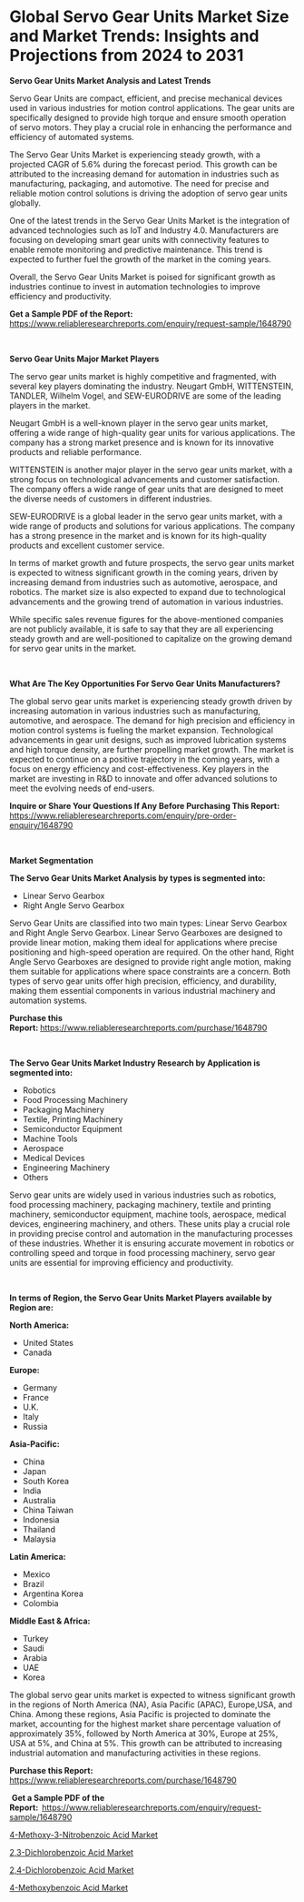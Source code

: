 <p><h1>Global Servo Gear Units Market Size and Market Trends: Insights and Projections from 2024 to 2031</h1></p><p><strong>Servo Gear Units Market Analysis and Latest Trends</strong></p>
<p><p>Servo Gear Units are compact, efficient, and precise mechanical devices used in various industries for motion control applications. The gear units are specifically designed to provide high torque and ensure smooth operation of servo motors. They play a crucial role in enhancing the performance and efficiency of automated systems.</p><p>The Servo Gear Units Market is experiencing steady growth, with a projected CAGR of 5.6% during the forecast period. This growth can be attributed to the increasing demand for automation in industries such as manufacturing, packaging, and automotive. The need for precise and reliable motion control solutions is driving the adoption of servo gear units globally.</p><p>One of the latest trends in the Servo Gear Units Market is the integration of advanced technologies such as IoT and Industry 4.0. Manufacturers are focusing on developing smart gear units with connectivity features to enable remote monitoring and predictive maintenance. This trend is expected to further fuel the growth of the market in the coming years.</p><p>Overall, the Servo Gear Units Market is poised for significant growth as industries continue to invest in automation technologies to improve efficiency and productivity.</p></p>
<p><strong>Get a Sample PDF of the Report:&nbsp;</strong> <a href="https://www.reliableresearchreports.com/enquiry/request-sample/1648790">https://www.reliableresearchreports.com/enquiry/request-sample/1648790</a></p>
<p>&nbsp;</p>
<p><strong>Servo Gear Units Major Market Players</strong></p>
<p><p>The servo gear units market is highly competitive and fragmented, with several key players dominating the industry. Neugart GmbH, WITTENSTEIN, TANDLER, Wilhelm Vogel, and SEW-EURODRIVE are some of the leading players in the market.</p><p>Neugart GmbH is a well-known player in the servo gear units market, offering a wide range of high-quality gear units for various applications. The company has a strong market presence and is known for its innovative products and reliable performance.</p><p>WITTENSTEIN is another major player in the servo gear units market, with a strong focus on technological advancements and customer satisfaction. The company offers a wide range of gear units that are designed to meet the diverse needs of customers in different industries.</p><p>SEW-EURODRIVE is a global leader in the servo gear units market, with a wide range of products and solutions for various applications. The company has a strong presence in the market and is known for its high-quality products and excellent customer service.</p><p>In terms of market growth and future prospects, the servo gear units market is expected to witness significant growth in the coming years, driven by increasing demand from industries such as automotive, aerospace, and robotics. The market size is also expected to expand due to technological advancements and the growing trend of automation in various industries.</p><p>While specific sales revenue figures for the above-mentioned companies are not publicly available, it is safe to say that they are all experiencing steady growth and are well-positioned to capitalize on the growing demand for servo gear units in the market.</p></p>
<p>&nbsp;</p>
<p><strong>What Are The Key Opportunities For Servo Gear Units Manufacturers?</strong></p>
<p><p>The global servo gear units market is experiencing steady growth driven by increasing automation in various industries such as manufacturing, automotive, and aerospace. The demand for high precision and efficiency in motion control systems is fueling the market expansion. Technological advancements in gear unit designs, such as improved lubrication systems and high torque density, are further propelling market growth. The market is expected to continue on a positive trajectory in the coming years, with a focus on energy efficiency and cost-effectiveness. Key players in the market are investing in R&D to innovate and offer advanced solutions to meet the evolving needs of end-users.</p></p>
<p><strong>Inquire or Share Your Questions If Any Before Purchasing This Report:</strong> <a href="https://www.reliableresearchreports.com/enquiry/pre-order-enquiry/1648790">https://www.reliableresearchreports.com/enquiry/pre-order-enquiry/1648790</a></p>
<p>&nbsp;</p>
<p><strong>Market Segmentation</strong></p>
<p><strong>The Servo Gear Units Market Analysis by types is segmented into:</strong></p>
<p><ul><li>Linear Servo Gearbox</li><li>Right Angle Servo Gearbox</li></ul></p>
<p><p>Servo Gear Units are classified into two main types: Linear Servo Gearbox and Right Angle Servo Gearbox. Linear Servo Gearboxes are designed to provide linear motion, making them ideal for applications where precise positioning and high-speed operation are required. On the other hand, Right Angle Servo Gearboxes are designed to provide right angle motion, making them suitable for applications where space constraints are a concern. Both types of servo gear units offer high precision, efficiency, and durability, making them essential components in various industrial machinery and automation systems.</p></p>
<p><strong>Purchase this Report:&nbsp;</strong><a href="https://www.reliableresearchreports.com/purchase/1648790">https://www.reliableresearchreports.com/purchase/1648790</a></p>
<p>&nbsp;</p>
<p><strong>The Servo Gear Units Market Industry Research by Application is segmented into:</strong></p>
<p><ul><li>Robotics</li><li>Food Processing Machinery</li><li>Packaging Machinery</li><li>Textile, Printing Machinery</li><li>Semiconductor Equipment</li><li>Machine Tools</li><li>Aerospace</li><li>Medical Devices</li><li>Engineering Machinery</li><li>Others</li></ul></p>
<p><p>Servo gear units are widely used in various industries such as robotics, food processing machinery, packaging machinery, textile and printing machinery, semiconductor equipment, machine tools, aerospace, medical devices, engineering machinery, and others. These units play a crucial role in providing precise control and automation in the manufacturing processes of these industries. Whether it is ensuring accurate movement in robotics or controlling speed and torque in food processing machinery, servo gear units are essential for improving efficiency and productivity.</p></p>
<p>&nbsp;</p>
<p><strong>In terms of Region, the Servo Gear Units Market Players available by Region are:</strong></p>
<p>
    <p> <strong> North America: </strong>
        <ul>
            <li>United States</li>
            <li>Canada</li>
        </ul>
        </p> 
    <p> <strong> Europe: </strong>
        <ul>
            <li>Germany</li>
            <li>France</li>
            <li>U.K.</li>
            <li>Italy</li>
            <li>Russia</li>
        </ul>
        </p> 
    <p> <strong> Asia-Pacific: </strong>
        <ul>
            <li>China</li>
            <li>Japan</li>
            <li>South Korea</li>
            <li>India</li>
            <li>Australia</li>
            <li>China Taiwan</li>
            <li>Indonesia</li>
            <li>Thailand</li>
            <li>Malaysia</li>
        </ul>
        </p> 
    <p> <strong> Latin America: </strong>
        <ul>
            <li>Mexico</li>
            <li>Brazil</li>
            <li>Argentina Korea</li>
            <li>Colombia</li>
        </ul>
        </p> 
    <p> <strong> Middle East & Africa: </strong>
        <ul>
            <li>Turkey</li>
            <li>Saudi</li>
            <li>Arabia</li>
            <li>UAE</li>
            <li>Korea</li>
        </ul>
    </p>
    </p>
<p><p>The global servo gear units market is expected to witness significant growth in the regions of North America (NA), Asia Pacific (APAC), Europe,USA, and China. Among these regions, Asia Pacific is projected to dominate the market, accounting for the highest market share percentage valuation of approximately 35%, followed by North America at 30%, Europe at 25%, USA at 5%, and China at 5%. This growth can be attributed to increasing industrial automation and manufacturing activities in these regions.</p></p>
<p><strong>Purchase this Report: </strong><a href="https://www.reliableresearchreports.com/purchase/1648790">https://www.reliableresearchreports.com/purchase/1648790</a></p>
<p>&nbsp;<strong>Get a Sample PDF of the Report:&nbsp;&nbsp;</strong><a href="https://www.reliableresearchreports.com/enquiry/request-sample/1648790">https://www.reliableresearchreports.com/enquiry/request-sample/1648790</a></p>
<p><strong></strong></p>
<p><p><a href="https://github.com/joannesouthgate/Market-Research-Report-List-2/blob/main/4-methoxy-3-nitrobenzoic-acid-market.md">4-Methoxy-3-Nitrobenzoic Acid Market</a></p><p><a href="https://github.com/nicholepatriciadoylenwnrjr0/Market-Research-Report-List-1/blob/main/23-dichlorobenzoic-acid-market.md">2,3-Dichlorobenzoic Acid Market</a></p><p><a href="https://github.com/gamblestampleyjenny50m5sl6/Market-Research-Report-List-1/blob/main/24-dichlorobenzoic-acid-market.md">2,4-Dichlorobenzoic Acid Market</a></p><p><a href="https://github.com/wwwkeltoum/Market-Research-Report-List-2/blob/main/4-methoxybenzoic-acid-market.md">4-Methoxybenzoic Acid Market</a></p></p>